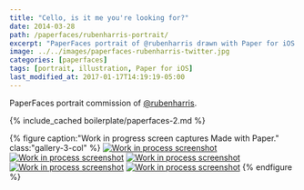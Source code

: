 ```yaml
---
title: "Cello, is it me you're looking for?"
date: 2014-03-28
path: /paperfaces/rubenharris-portrait/
excerpt: "PaperFaces portrait of @rubenharris drawn with Paper for iOS on an iPad."
image: ../../images/paperfaces-rubenharris-twitter.jpg
categories: [paperfaces]
tags: [portrait, illustration, Paper for iOS]
last_modified_at: 2017-01-17T14:19:19-05:00
---
```


PaperFaces portrait commission of [@rubenharris](https://twitter.com/rubenharris).

{% include_cached boilerplate/paperfaces-2.md %}

{% figure caption:"Work in progress screen captures Made with Paper." class:"gallery-3-col" %}
[![Work in process screenshot](../../images/paperfaces-rubenharris-process-1-600.jpg)](../../images/paperfaces-rubenharris-process-1-lg.jpg)
[![Work in process screenshot](../../images/paperfaces-rubenharris-process-2-600.jpg)](../../images/paperfaces-rubenharris-process-2-lg.jpg)
[![Work in process screenshot](../../images/paperfaces-rubenharris-process-3-600.jpg)](../../images/paperfaces-rubenharris-process-3-lg.jpg)
[![Work in process screenshot](../../images/paperfaces-rubenharris-process-4-600.jpg)](../../images/paperfaces-rubenharris-process-4-lg.jpg)
[![Work in process screenshot](../../images/paperfaces-rubenharris-process-5-600.jpg)](../../images/paperfaces-rubenharris-process-5-lg.jpg)
{% endfigure %}
